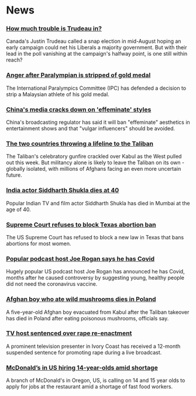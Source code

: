 # News
### [How much trouble is Trudeau in?](https://www.bbc.com/news/world-us-canada-58389802)
Canada's Justin Trudeau called a snap election in mid-August hoping an early campaign could net his Liberals a majority government. But with their lead in the poll vanishing at the campaign's halfway point, is one still within reach? 
### [Anger after Paralympian is stripped of gold medal](https://www.bbc.com/news/world-asia-58405211)
The International Paralympics Committee (IPC) has defended a decision to strip a Malaysian athlete of his gold medal.
### [China's media cracks down on 'effeminate' styles](https://www.bbc.com/news/business-58394906)
China's broadcasting regulator has said it will ban "effeminate" aesthetics in entertainment shows and that "vulgar influencers" should be avoided. 
### [The two countries throwing a lifeline to the Taliban](https://www.bbc.com/news/world-middle-east-58394438)
The Taliban's celebratory gunfire crackled over Kabul as the West pulled out this week. But militancy alone is likely to leave the Taliban on its own - globally isolated, with millions of Afghans facing an even more uncertain future. 
### [India actor Siddharth Shukla dies at 40](https://www.bbc.com/news/world-asia-india-58395388)
Popular Indian TV and film actor Siddharth Shukla has died in Mumbai at the age of 40.
### [Supreme Court refuses to block Texas abortion ban](https://www.bbc.com/news/world-us-canada-58416805)
The US Supreme Court has refused to block a new law in Texas that bans abortions for most women.
### [Popular podcast host Joe Rogan says he has Covid](https://www.bbc.com/news/world-us-canada-58416801)
Hugely popular US podcast host Joe Rogan has announced he has Covid, months after he caused controversy by suggesting young, healthy people did not need the coronavirus vaccine.
### [Afghan boy who ate wild mushrooms dies in Poland](https://www.bbc.com/news/world-europe-58421631)
A five-year-old Afghan boy evacuated from Kabul after the Taliban takeover has died in Poland after eating poisonous mushrooms, officials say.
### [TV host sentenced over rape re-enactment](https://www.bbc.com/news/world-africa-58420506)
A prominent television presenter in Ivory Coast has received a 12-month suspended sentence for promoting rape during a live broadcast.
### [McDonald’s in US hiring 14-year-olds amid shortage](https://www.bbc.com/news/business-58414597)
A branch of McDonald's in Oregon, US, is calling on 14 and 15 year olds to apply for jobs at the restaurant amid a shortage of fast food workers.
